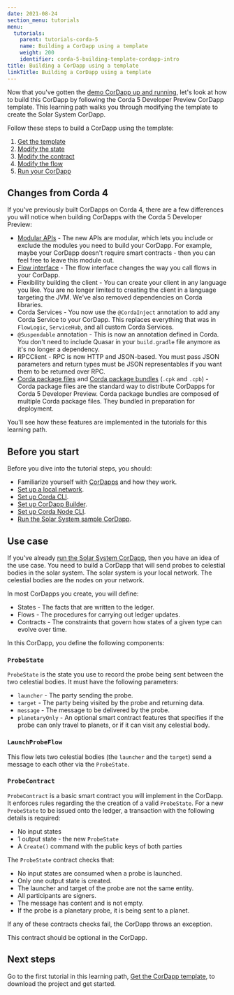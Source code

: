 ```yaml
---
date: 2021-08-24
section_menu: tutorials
menu:
  tutorials:
    parent: tutorials-corda-5
    name: Building a CorDapp using a template
    weight: 200
    identifier: corda-5-building-template-cordapp-intro
title: Building a CorDapp using a template
linkTitle: Building a CorDapp using a template
---
```



Now that you've gotten the [demo CorDapp up and running](XXX), let's look at how to build this CorDapp by following the Corda 5 Developer Preview CorDapp template. This learning path walks you through modifying the template to create the Solar System CorDapp.

Follow these steps to build a CorDapp using the template:

1. [Get the template](get-template.md)
2. [Modify the state](modify-state.md)
3. [Modify the contract](modify-contract.md)
4. [Modify the flow](modify-flow.md)
5. [Run your CorDapp](run-cordapp.md)

## Changes from Corda 4

If you've previously built CorDapps on Corda 4, there are a few differences you will notice when building CorDapps with the Corda 5 Developer Preview:

* [Modular APIs](XXX) - The new APIs are modular, which lets you include or exclude the modules you need to build your CorDapp. For example, maybe your CorDapp doesn't require smart contracts - then you can feel free to leave this module out.
* [Flow interface](XXX) - The flow interface changes the way you call flows in your CorDapp.
* Flexibility building the client - You can create your client in any language you like. You are no longer limited to creating the client in a language targeting the JVM. We've also removed dependencies on Corda libraries.
* Corda Services - You now use the `@CordaInject` annotation to add any Corda Service to your CorDapp. This replaces everything that was in `FlowLogic`, `ServiceHub`, and all custom Corda Services.
* `@Suspendable` annotation - This is now an annotation defined in Corda. You don't need to include Quasar in your `build.gradle` file anymore as it's no longer a dependency.
* RPCClient - RPC is now HTTP and JSON-based. You must pass JSON parameters and return types must be JSON representables if you want them to be returned over RPC.
* [Corda package files](XXX) and [Corda package bundles](XXX) (`.cpk` and `.cpb`) - Corda package files are the standard way to distribute CorDapps for Corda 5 Developer Preview. Corda package bundles are composed of multiple Corda package files. They bundled in preparation for deployment.

You'll see how these features are implemented in the tutorials for this learning path.

## Before you start

Before you dive into the tutorial steps, you should:

* Familiarize yourself with [CorDapps](XXX) and how they work.
* [Set up a local network](XXX).
* [Set up Corda CLI](XXX).
* [Set up CorDapp Builder](XXX).
* [Set up Corda Node CLI](XXX).
* [Run the Solar System sample CorDapp](XXX).

## Use case

If you've already [run the Solar System CorDapp](../run-demo-cordapp.md), then you have an idea of the use case. You need to build a CorDapp that will send probes to celestial bodies in the solar system. The solar system is your local network. The celestial bodies are the nodes on your network.

In most CorDapps you create, you will define:

* States - The facts that are written to the ledger.
* Flows - The procedures for carrying out ledger updates.
* Contracts - The constraints that govern how states of a given type can evolve over time.

In this CorDapp, you define the following components:

### `ProbeState`

`ProbeState` is the state you use to record the probe being sent between the two celestial bodies. It must have the following parameters:

* `launcher` - The party sending the probe.
* `target` - The party being visited by the probe and returning data.
* `message` - The message to be delivered by the probe.
* `planetaryOnly` - An optional smart contract features that specifies if the probe can only travel to planets, or if it can visit any celestial body.

### `LaunchProbeFlow`

This flow lets two celestial bodies (the `launcher` and the `target`) send a message to each other via the `ProbeState`.

<!-- Maybe add a diagram here to demonstrate steps of the flow.-->

### `ProbeContract`

`ProbeContract` is a basic smart contract you will implement in the CorDapp. It enforces rules regarding the the creation of a valid `ProbeState`. For a new `ProbeState` to be issued onto the ledger, a transaction with the following details is required:

* No input states
* 1 output state - the new `ProbeState`
* A `Create()` command with the public keys of both parties

The `ProbeState` contract checks that:

* No input states are consumed when a probe is launched.
* Only one output state is created.
* The launcher and target of the probe are not the same entity.
* All participants are signers.
* The message has content and is not empty.
* If the probe is a planetary probe, it is being sent to a planet.

If any of these contracts checks fail, the CorDapp throws an exception.

This contract should be optional in the CorDapp.

## Next steps

Go to the first tutorial in this learning path, [Get the CorDapp template](get-template.md), to download the project and get started.
